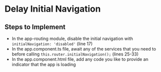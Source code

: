 # Delay Initial Navigation #

## Steps to Implement ##

* In the app-routing module, disable the initial navigation with `initialNavigation: 'disabled'` (line 17)
* In the app.component.ts file, await any of the services that you need to before calling `this.router.initialNavigation();` (lines 25-33)
* In the app.component.html file, add any code you like to provide an indicator that the app is loading